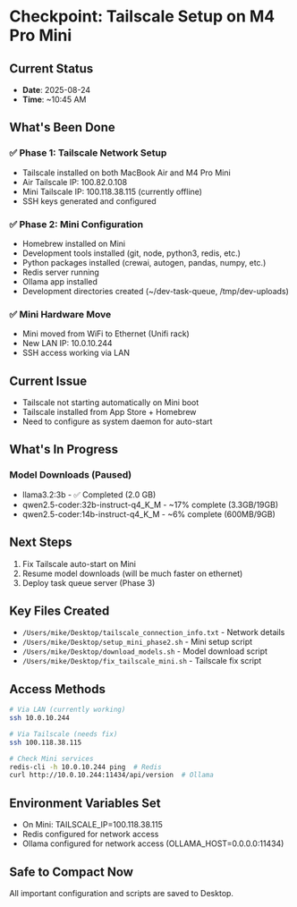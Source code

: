 # Checkpoint: Tailscale Setup on M4 Pro Mini

## Current Status
- **Date**: 2025-08-24
- **Time**: ~10:45 AM

## What's Been Done
### ✅ Phase 1: Tailscale Network Setup
- Tailscale installed on both MacBook Air and M4 Pro Mini
- Air Tailscale IP: 100.82.0.108
- Mini Tailscale IP: 100.118.38.115 (currently offline)
- SSH keys generated and configured

### ✅ Phase 2: Mini Configuration
- Homebrew installed on Mini
- Development tools installed (git, node, python3, redis, etc.)
- Python packages installed (crewai, autogen, pandas, numpy, etc.)
- Redis server running
- Ollama app installed
- Development directories created (~/dev-task-queue, /tmp/dev-uploads)

### ✅ Mini Hardware Move
- Mini moved from WiFi to Ethernet (Unifi rack)
- New LAN IP: 10.0.10.244
- SSH access working via LAN

## Current Issue
- Tailscale not starting automatically on Mini boot
- Tailscale installed from App Store + Homebrew
- Need to configure as system daemon for auto-start

## What's In Progress
### Model Downloads (Paused)
- llama3.2:3b - ✅ Completed (2.0 GB)
- qwen2.5-coder:32b-instruct-q4_K_M - ~17% complete (3.3GB/19GB)
- qwen2.5-coder:14b-instruct-q4_K_M - ~6% complete (600MB/9GB)

## Next Steps
1. Fix Tailscale auto-start on Mini
2. Resume model downloads (will be much faster on ethernet)
3. Deploy task queue server (Phase 3)

## Key Files Created
- `/Users/mike/Desktop/tailscale_connection_info.txt` - Network details
- `/Users/mike/Desktop/setup_mini_phase2.sh` - Mini setup script
- `/Users/mike/Desktop/download_models.sh` - Model download script
- `/Users/mike/Desktop/fix_tailscale_mini.sh` - Tailscale fix script

## Access Methods
```bash
# Via LAN (currently working)
ssh 10.0.10.244

# Via Tailscale (needs fix)
ssh 100.118.38.115

# Check Mini services
redis-cli -h 10.0.10.244 ping  # Redis
curl http://10.0.10.244:11434/api/version  # Ollama
```

## Environment Variables Set
- On Mini: TAILSCALE_IP=100.118.38.115
- Redis configured for network access
- Ollama configured for network access (OLLAMA_HOST=0.0.0.0:11434)

## Safe to Compact Now
All important configuration and scripts are saved to Desktop.